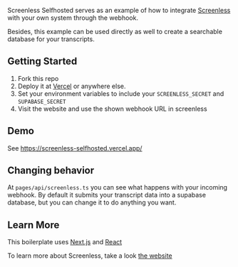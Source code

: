Screenless Selfhosted serves as an example of how to integrate [Screenless](https://screenless.org) with your own system through the webhook.

Besides, this example can be used directly as well to create a searchable database for your transcripts.

## Getting Started

1. Fork this repo
2. Deploy it at [Vercel](https://vercel.com) or anywhere else.
3. Set your environment variables to include your `SCREENLESS_SECRET` and `SUPABASE_SECRET`
4. Visit the website and use the shown webhook URL in screenless

## Demo

See https://screenless-selfhosted.vercel.app/

## Changing behavior

At `pages/api/screenless.ts` you can see what happens with your incoming webhook. By default it submits your transcript data into a supabase database, but you can change it to do anything you want.

## Learn More

This boilerplate uses [Next.js](https://nextjs.org/) and [React](https://react.dev/)

To learn more about Screenless, take a look [the website](https://screenless.org)
